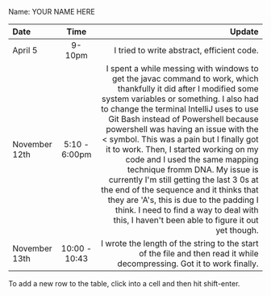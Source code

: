 Name: YOUR NAME HERE

| Date          |     Time      |                                                                                                                                                                                                                                                                                                                                                                                                                                                                                                                                                                                                                                                                                Update |
|:--------------|:-------------:|--------------------------------------------------------------------------------------------------------------------------------------------------------------------------------------------------------------------------------------------------------------------------------------------------------------------------------------------------------------------------------------------------------------------------------------------------------------------------------------------------------------------------------------------------------------------------------------------------------------------------------------------------------------------------------------:|
| April 5       |    9-10pm     |                                                                                                                                                                                                                                                                                                                                                                                                                                                                                                                                                                                                                                            I tried to write abstract, efficient code. |
| November 12th | 5:10 - 6:00pm | I spent a while messing with windows to get the javac command to work, which thankfully it did after I modified some system variables or something. I also had to change the terminal IntelliJ uses to use Git Bash instead of Powershell because powershell was having an issue with the < symbol. This was a pain but I finally got it to work. Then, I started working on my code and I used the same mapping technique fromm DNA. My issue is currently I'm still getting the last 3 0s at the end of the sequence and it thinks that they are 'A's, this is due to the padding I think. I need to find a way to deal with this, I haven't been able to figure it out yet though. |
| November 13th | 10:00 - 10:43 |                                                                                                                                                                                                                                                                                                                                                                                                                                                                                                                                                               I wrote the length of the string to the start of the file and then read it while decompressing. Got it to work finally. |


To add a new row to the table, click into a cell and then hit shift-enter.